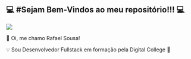 💻 #Sejam Bem-Vindos ao meu repositório!!! 💻
----------------
![](https://media.giphy.com/media/3Fox4sRv6aRS9bCggt/giphy.gif?cid=ecf05e47dv1700qxnc324j4evg73nhsqsy94q749u9wjluov&ep=v1_gifs_search&rid=giphy.gif&ct=g)

🔸 Oi, me chamo Rafael Sousa!

💡 Sou Desenvolvedor Fullstack em formação pela Digital College 🚀 

<!-- Cabeçalhos 

# Título 1
## Título 2 
### Título 3 
#### Título 4 
##### Título 5
###### Título 6 
**italico** ou _italico_

- ___negrito___
- lista 2
  - sublista

![imagem de teste](https://cdn.iset.io/assets/62671/produtos/615/b9fc9aac84179331553777ad0e33c71c6360201c1d9c5.png)-->
<!--
**rafaelsousadevbr/rafaelsousadevbr** is a ✨ _special_ ✨ repository because its `README.md` (this file) appears on your GitHub profile.

Here are some ideas to get you started:

- 🔭 I’m currently working on ...
- 🌱 I’m currently learning ...
- 👯 I’m looking to collaborate on ...
- 🤔 I’m looking for help with ...
- 💬 Ask me about ...
- 📫 How to reach me: ...
- 😄 Pronouns: ...
- ⚡ Fun fact: ...
-->
